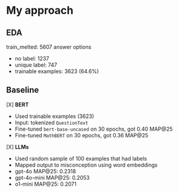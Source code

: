 # My approach

## EDA
train_melted: 5607 answer options
- no label: 1237
- unique label: 747
- trainable examples: 3623 (64.6%)

## Baseline

[X] **BERT**

- Used trainable examples (3623)
- Input: tokenized `QuestionText`
- Fine-tuned `bert-base-uncased` on 30 epochs, got 0.40 MAP@25
- Fine-tuned `MathBERT` on 30 epochs, got 0.36 MAP@25

[X] **LLMs**

- Used random sample of 100 examples that had labels
- Mapped output to misconception using word embeddings
- gpt-4o MAP@25: 0.2318
- gpt-4o-mini MAP@25: 0.2053
- o1-mini MAP@25: 0.2071

